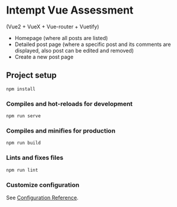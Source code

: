 # Intempt Vue Assessment
(Vue2 + VueX + Vue-router + Vuetify)

- Homepage (where all posts are listed) 
- Detailed post page (where a specific post and its comments are displayed, also post can be edited and removed) 
- Create a new post page 


## Project setup
```
npm install
```

### Compiles and hot-reloads for development
```
npm run serve
```

### Compiles and minifies for production
```
npm run build
```

### Lints and fixes files
```
npm run lint
```

### Customize configuration
See [Configuration Reference](https://cli.vuejs.org/config/).
